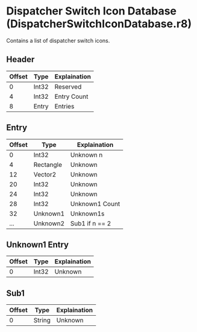 # Dispatcher Switch Icon Database (DispatcherSwitchIconDatabase.r8)

Contains a list of dispatcher switch icons.

## Header

| Offset | Type  | Explaination      |
| ------ | ----- | ----------------- |
| 0      | Int32 | Reserved          |
| 4      | Int32 | Entry Count		 |
| 8      | Entry | Entries           |

## Entry

| Offset | Type      | Explaination               |
| ------ | --------- | -------------------------- |
| 0      | Int32     | Unknown n                  |
| 4      | Rectangle | Unknown                    |
| 12     | Vector2   | Unknown                    |
| 20     | Int32     | Unknown                    |
| 24     | Int32     | Unknown                    |
| 28     | Int32     | Unknown1 Count			  |
| 32     | Unknown1  | Unknown1s                  |
| ...    | Unknown2  | Sub1 if n == 2             |

## Unknown1 Entry

| Offset | Type  | Explaination |
| ------ | ----- | ------------ |
| 0      | Int32 | Unknown      |

## Sub1

| Offset | Type   | Explaination |
| ------ | ------ | ------------ |
| 0      | String | Unknown      |